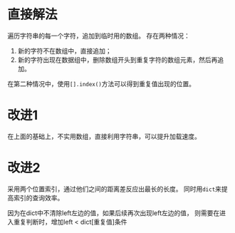 # 直接解法

遍历字符串的每一个字符，追加到临时用的数组。
存在两种情况：
1. 新的字符不在数组中，直接追加；
2. 新的字符出现在数据组中，删除数组开头到重复字符的数组元素，然后再追加。

在第二种情况中，使用`[].index()`方法可以得到重复值出现的位置。


# 改进1

在上面的基础上，不实用数组，直接利用字符串，可以提升加载速度。

# 改进2

采用两个位置索引，通过他们之间的距离差反应出最长的长度。
同时用`dict`来提高索引的查询效率。

因为在dict中不清除left左边的值，如果后续再次出现left左边的值，
则需要在进入重复判断时，增加left < dict[重复值]条件

